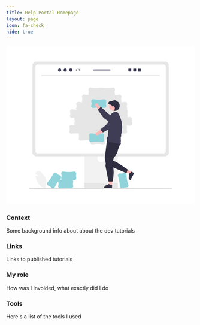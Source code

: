 ```yaml
---
title: Help Portal Homepage
layout: page
icon: fa-check
hide: true
---
```


![Help Portal Homepage Illustration](assets/images/undraw_Building_blocks_re_5ahy.png)

### Context
Some background info about about the dev tutorials

### Links

Links to published tutorials

### My role

How was I involded, what exactly did I do

### Tools

Here's a list of the tools I used